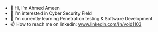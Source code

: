 - 👋 Hi, I’m Ahmed Ameen
- 👀 I’m interested in Cyber Security Field
- 🌱 I’m currently learning Penetration testing & Software Development
- 📫 How to reach me on linkedin: www.linkedin.com/in/void1103

<!---
ahmedameen09/ahmedameen09 is a ✨ special ✨ repository because its `README.md` (this file) appears on your GitHub profile.
You can click the Preview link to take a look at your changes.
--->
